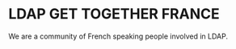 LDAP GET TOGETHER FRANCE
========================

We are a community of French speaking people involved in LDAP.
